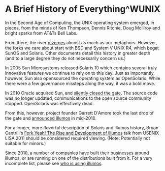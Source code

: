 # A Brief History of Everything^WUNIX

In the Second Age of Computing, the UNIX operating system emerged, in pieces,
from the minds of Ken Thompson, Dennis Ritchie, Doug McIllroy and bright sparks
from AT&Ts Bell Labs.

From there, the river
[diverges](https://upload.wikimedia.org/wikipedia/commons/7/77/Unix_history-simple.svg)
almost as much as our metaphors. However, the forks we care about start with
BSD and System V UNIX R4, which begat SunOS and Solaris. Other documents detail
this history in greater depth (and to a large degree they do not necessarily
concern us.)

In 2005 Sun Microsystems released Solaris 10 which contains several truly
innovative features we continue to rely on to this day. Just as importantly,
however, Sun also opensourced the operating system as OpenSolaris. While there
were a few governance missteps along the way, it was a bold move.

In 2010 Oracle acquired Sun, and [silently closed the
gate](http://sstallion.blogspot.com.au/2010/08/opensolaris-is-dead.html). The
source code was no longer updated, communications to the open source community
stopped. OpenSolaris was effectively dead.

From this, however, project founder Garrett D'Amore took the last drop of the
gate and [announced
illumos](http://wiki.illumos.org/display/illumos/illumos+Project+Announcement+-+August+3%2C+2010)
in mid-2010.

For a longer, more flavorful description of Solaris and illumos history, Bryan
Cantrill's [Fork Yeah! The Rise and Development of
illumos](https://www.youtube.com/watch?v=-zRN7XLCRhc) talk from USENIX LISA
2011 should be considered required viewing. (Note: Potentially not suitable for
minors.)

Since 2010, a number of companies have built their businesses around illumos,
or are running on one of the distributions built from it. For a very incomplete
list, please see [who is using illumos](who.md).
